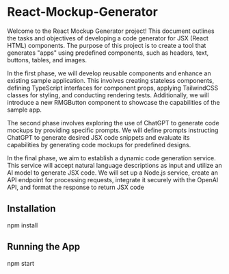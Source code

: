 # React-Mockup-Generator

Welcome to the React Mockup Generator project! This document outlines the tasks and objectives of developing a code generator for JSX (React HTML) components. The purpose of this project is to create a tool that generates "apps" using predefined components, such as headers, text, buttons, tables, and images.

In the first phase, we will develop reusable components and enhance an existing sample application. This involves creating stateless components, defining TypeScript interfaces for component props, applying TailwindCSS classes for styling, and conducting rendering tests. Additionally, we will introduce a new RMGButton component to showcase the capabilities of the sample app.

The second phase involves exploring the use of ChatGPT to generate code mockups by providing specific prompts. We will define prompts instructing ChatGPT to generate desired JSX code snippets and evaluate its capabilities by generating code mockups for predefined designs.

In the final phase, we aim to establish a dynamic code generation service. This service will accept natural language descriptions as input and utilize an AI model to generate JSX code. We will set up a Node.js service, create an API endpoint for processing requests, integrate it securely with the OpenAI API, and format the response to return JSX code

## Installation
npm install
## Running the App
npm start
